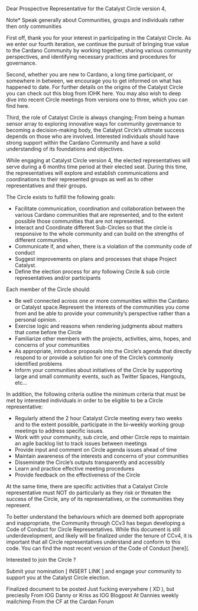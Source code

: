 Dear Prospective Representative for the Catalyst Circle version 4, 

Note*
Speak generally about Communities, groups and individuals rather then only communities


First off, thank you for your interest in participating in the Catalyst Circle. As we enter our fourth iteration, we continue the pursuit of bringing true value to the Cardano Community by working together, sharing various community perspectives, and identifying necessary practices and procedures for governance. 

Second, whether you are new to Cardano, a long time participant, or somewhere in between, we encourage you to get informed on what has happened to date. For further details on the origins of the Catalyst Circle you can check out this blog from IOHK here. You may also wish to deep dive into recent Circle meetings from versions one to three, which you can find here.

Third, the role of Catalyst Circle is always changing; From being a human sensor array to exploring innovative ways for community governance to becoming a decision-making body, the Catalyst Circle’s ultimate success depends on those who are involved. Interested individuals should have strong support within the Cardano Community and have a solid understanding of its foundations and objectives. 

While engaging at Catalyst Circle version 4, the elected representatives will serve during a 6 months time period at their elected seat. During this time, the representatives will explore and establish communications and coordinations to their represented groups as well as to other representatives and their groups.

The Circle exists to fulfill the following goals:

- Facilitate communication, coordination and collaboration between the various Cardano communities that are represented, and to the extent possible those communities that are not represented.
- Interact and Coordinate different  Sub-Circles so that the circle is responsive to the whole community and can build on the strengths of different communities .
- Communicate if, and when, there is a violation of the community code of conduct
- Suggest improvements on plans and processes that shape Project Catalyst.
- Define the election process for any following Circle & sub circle representatives and/or participants

Each member of the Circle should:

- Be well connected across one or more communities within the Cardano or Catalyst space.Represent the interests of the communities you come from and be able to provide your community’s perspective rather than a personal opinion. .
- Exercise logic and reasons when rendering judgments about matters that come before the Circle
- Familiarize other members with the projects, activities, aims, hopes, and concerns of your communities
- As appropriate, introduce proposals into the Circle’s agenda that directly respond to or provide a solution for one of the Circle’s commonly identified problems
- Inform your communities about initiatives of the Circle by supporting large and small community events, such as Twitter Spaces, Hangouts, etc…

In addition, the following criteria outline the minimum criteria that must be met by interested individuals in order to be eligible to be a Circle representative:

- Regularly attend the 2 hour Catalyst Circle meeting  every two weeks and to the extent possible, participate in the bi-weekly working group meetings to address specific issues.
- Work with your community, sub circle, and other Circle reps to maintain an agile backlog list to track issues between meetings
- Provide input and comment on Circle agenda issues ahead of time
- Maintain awareness of the interests and concerns of your communities
- Disseminate the Circle’s outputs transparently and accessibly
- Learn and practice effective meeting procedures
- Provide feedback on the effectiveness of the Circle

At the same time, there are specific activities that a Catalyst Circle representative must NOT do particularly as they risk or threaten the success of the Circle, any of its representatives, or the communities they represent. 

To better understand the behaviours which are deemed both appropriate and inappropriate, the Community through CCv3 has begun developing a Code of Conduct for Circle Representatives. While this document is still underdevelopment, and likely will be finalized under the tenure of CCv4, it is important that all Circle representatives understand and conform to this code. You can find the most recent version of the Code of Conduct [here](. 

Interested to join the Circle ?

Submit your nomination [ INSERT LINK ] and engage your community to support you at the Catalyst Circle election.


Finalized document to be posted
Just fucking everywhere ( XD ), but preciesily 
From IOG Danny or Kriss as IOG Blogpost
At Dannies weekly mailchimp
From the CF at the Cardan Forum

